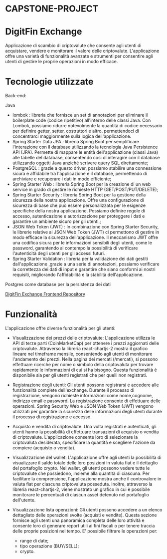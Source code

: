 # CAPSTONE-PROJECT
# DigitFin Exchange 
Applicazione di scambio di criptovalute che consente agli utenti di acquistare, vendere e monitorare il valore delle criptovalute. L'applicazione offre una varietà di funzionalità avanzate e strumenti per consentire agli utenti di gestire le proprie operazioni in modo efficace.
# Tecnologie utilizzate

Back-end:

Java 
- lombok : libreria che fornisce un set di annotazioni per eliminare il boilerplate code (codice ripetitivo) all'interno delle classi Java. Con Lombok, possiamo ridurre notevolmente la quantità di codice necessario per definire getter, setter, costruttori e altro, permettendoci di concentrarci maggiormente sulla logica dell'applicazione.
- Spring Starter Data JPA : libreria Spring Boot per semplificare l'interazione con il database utilizzando la tecnologia Java Persistence API (JPA).
  Permette di mappare le entità dell'applicazione (classi Java) alle  tabelle del database, consentendo così di interagire con il database utilizzando oggetti Java 
  anziché scrivere query SQL direttamente;
- PostgreSQL : grazie a questo driver, possiamo stabilire una connessione sicura e affidabile tra l'applicazione e il database, permettendo di archiviare e recuperare i dati in modo efficiente;
- Spring Starter Web : libreria Spring Boot per la creazione di un web service in grado di gestire le richieste HTTP (GET/POST/PUT/DELETE);
- Spring Starter Security : libreria Spring Boot per la gestione della sicurezza della nostra applicazione. Offre una configurazione di sicurezza di base che può essere personalizzata per le esigenze specifiche della nostra applicazione. Possiamo definire regole di accesso, autenticazione e autorizzazione per proteggere i dati e garantire un ambiente sicuro per gli utenti.;
- JSON Web Token (JWT) : In combinazione con Spring Starter Security, le librerie relative ai JSON Web Token (JWT) ci permettono di gestire in modo efficace la sicurezza dell'applicazione. Il meccanismo JWT offre una codifica sicura per le informazioni sensibili degli utenti, come le password, garantendo al contempo la possibilità di verificare l'autenticità degli utenti per gli accessi futuri.
- Spring Starter Validation : libreria per la validazione dei dati gestiti dall'applicazione ,grazie a una serie di annotazioni, possiamo verificare la correttezza dei dati di input e garantire che siano conformi ai nostri requisiti, migliorando l'affidabilità e la stabilità dell'applicazione.

Postgres come database per la persistenza dei dati

[DigitFin Exchange Frontend Repository](https://github.com/Massimiliano2022/CAPSTONE-PROJECT-FRONTEND)

# Funzionalità
L'applicazione offre diverse funzionalità per gli utenti:

- Visualizzazione dei prezzi delle criptovalute:
L'applicazione utilizza le API di terze parti (CoinMarketCap) per ottenere i prezzi aggiornati delle criptovalute. Attraverso la libreria react-chartjs-2 mostra il grafico lineare nel timeframe mensile, consentendo agli utenti di monitorare l'andamento dei prezzi. Nella pagina dei mercati (/mercati), si possono effettuare ricerche per nome o simbolo della criptovaluta per trovare rapidamente le informazioni di cui si ha bisogno. Questa funzionalità è disponibile sia per gli utenti registrati che per quelli non registrati.

- Registrazione degli utenti:
Gli utenti possono registrarsi e accedere alle funzionalità complete dell'exchange. Durante il processo di registrazione, vengono richieste informazioni come nome,cognome, indirizzo email e password. La registrazione consente di effettuare delle operazioni. Spring Security Web e JSON Web Token (JWT) vengono utilizzati per garantire la sicurezza delle informazioni degli utenti durante il processo di registrazione e accesso.

- Acquisto e vendita di criptovalute:
Una volta registrati e autenticati, gli utenti hanno la possibilità di effettuare transazioni di acquisto o vendita di criptovalute. L'applicazione consente loro di selezionare la criptovaluta desiderata, specificare la quantità e scegliere l'azione da compiere (acquisto o vendita).

- Visualizzazione del wallet:
L'applicazione offre agli utenti la possibilità di visualizzare il saldo totale delle loro posizioni in valuta fiat e il dettaglio del portafoglio crypto. Nel wallet, gli utenti possono vedere tutte le criptovalute che possiedono, insieme alla quantità di ciascuna. Per facilitare la comprensione, l'applicazione mostra anche il controvalore in valuta fiat per ciascuna criptovaluta posseduta. Inoltre, attraverso la libreria react-chartjs-2, viene mostrato un grafico in cui è possibile monitorare le percentuali di ciascun asset detenuto nel portafoglio dell'utente.

- Visualizzazione lista operazioni:
Gli utenti possono accedere a un elenco dettagliato delle operazioni svolte (acquisti e vendite). Questa sezione fornisce agli utenti una panoramica completa delle loro attività e consente loro di generare report utili ai fini fiscali o per tenere traccia delle proprie posizioni nel tempo. E' possibile filtrare le operazioni per:
  - range di date;
  - tipo operazione (BUY/SELL);
  - crypto.


